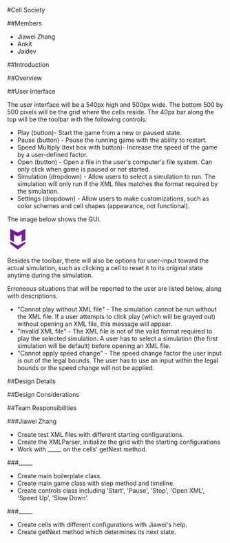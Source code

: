 #Cell Society

##Members
* Jiawei Zhang
* Ankit
* Jaidev

##Introduction

##Overview

##User Interface

The user interface will be a 540px high and 500px wide. The bottom 500 by 500 pixels will be the grid where the cells reside. The 40px bar along the top will be the toolbar with the following controls:

* Play (button)- Start the game from a new or paused state.
* Pause (button) - Pause the running game with the ability to restart.
* Speed Multiply (text box with button)- Increase the speed of the game by a user-defined factor.
* Open (button) - Open a file in the user's computer's file system. Can only click when game is paused or not started.
* Simulation (dropdown) - Allow users to select a simulation to run. The simulation will only run if the XML files matches the format required by the simulation.
* Settings (dropdown) - Allow users to make customizations, such as color schemes and cell shapes (appearance, not functional). 

The image below shows the GUI. 

![alt text][logo]

[logo]: https://github.com/adam-p/markdown-here/raw/master/src/common/images/icon48.png "Cell Society GUI"

Besides the toolbar, there will also be options for user-input toward the actual simulation, such as clicking a cell to reset it to its original state anytime during the simulation. 

Erroneous situations that will be reported to the user are listed below, along with descriptions. 

* "Cannot play without XML file" - The simulation cannot be run without the XML file. If a user attempts to click play (which will be grayed out) without opening an XML file, this message will appear.
* "Invalid XML file" - The XML file is not of the valid format required to play the selected simulation. A user has to select a simulation (the first simulation will be default) before opening an XML file.
* "Cannot apply speed change" - The speed change factor the user input is out of the legal bounds. The user has to use an input within the legal bounds or the speed change will not be applied.

##Design Details

##Design Considerations

##Team Responsibilities

###Jiawei Zhang
* Create test XML files with different starting configurations. 
* Create the XMLParser, initialize the grid with the starting configurations
* Work with _____ on the cells' getNext method.

###_____
* Create main boilerplate class.
* Create main game class with step method and timeline.
* Create controls class including 'Start', 'Pause', 'Stop', 'Open XML', 'Speed Up', 'Slow Down'.

###_____
* Create cells with different configurations with Jiawei's help. 
* Create getNext method which determines its next state.



